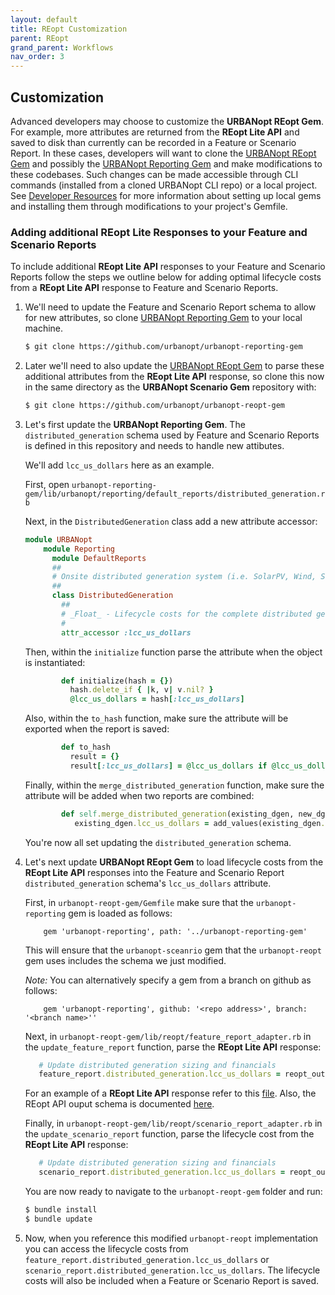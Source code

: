 ```yaml
---
layout: default
title: REopt Customization
parent: REopt
grand_parent: Workflows
nav_order: 3
---
```

## Customization

Advanced developers may choose to customize the **URBANopt REopt Gem**. For example, more attributes are returned from the **REopt Lite API** and saved to disk than currently can be recorded in a Feature or Scenario Report. In these cases, developers will want to clone the [URBANopt REopt Gem](https://github.com/urbanopt/urbanopt-reopt-gem) and possibly the [URBANopt Reporting Gem](https://github.com/urbanopt/urbanopt-reporting-gem) and make modifications to these codebases. Such changes can be made accessible through CLI commands (installed from a cloned URBANopt CLI repo) or a local project. See [Developer Resources](../../developer_resources/developer_resources#developing-with-the-cli) for more information about setting up local gems and installing them through modifications to your project's Gemfile.

### Adding additional REopt Lite Responses to your Feature and Scenario Reports

To include additional **REopt Lite API** responses to your Feature and Scenario Reports follow the steps we outline below for adding optimal lifecycle costs from a **REopt Lite API** response to Feature and Scenario Reports.

1.  We'll need to update the Feature and Scenario Report schema to allow for new attributes, so clone [
    URBANopt Reporting Gem](https://github.com/urbanopt/urbanopt-reporting-gem) to your local machine.

    ```bash
    $ git clone https://github.com/urbanopt/urbanopt-reporting-gem
    ```

1.  Later we'll need to also update the [URBANopt REopt Gem](https://github.com/urbanopt/urbanopt-reopt-gem) 
    to parse these additional attributes from the **REopt Lite API** response, so clone this now in the same directory as the **URBANopt Scenario Gem** repository with:

    ```bash
    $ git clone https://github.com/urbanopt/urbanopt-reopt-gem
    ```

1.  Let's first update the **URBANopt Reporting Gem**. The `distributed_generation` schema used by Feature and 
    Scenario Reports is defined in this repository and needs to handle new attibutes. 


    We'll add `lcc_us_dollars` here as an example. 

    First, open `urbanopt-reporting-gem/lib/urbanopt/reporting/default_reports/distributed_generation.rb`

    Next, in the `DistributedGeneration` class add a new attribute accessor:
    ```ruby
    module URBANopt
        module Reporting
          module DefaultReports
          ##
          # Onsite distributed generation system (i.e. SolarPV, Wind, Storage, Generator) design attributes and financial metrics.
          ##
          class DistributedGeneration
            ##
            # _Float_ - Lifecycle costs for the complete distributed generation system in US Dollars
            #
            attr_accessor :lcc_us_dollars
    ```

    Then, within the `initialize` function parse the attribute when the object is instantiated:
    ```ruby
            def initialize(hash = {})
              hash.delete_if { |k, v| v.nil? }
              @lcc_us_dollars = hash[:lcc_us_dollars]
    ```


    Also, within the `to_hash` function, make sure the attribute will be exported when the report is saved: 
    ```ruby    
            def to_hash
              result = {}
              result[:lcc_us_dollars] = @lcc_us_dollars if @lcc_us_dollars
    ```    
    
    Finally, within the `merge_distributed_generation` function, make sure the attribute will be added when two reports are combined: 
    ```ruby
            def self.merge_distributed_generation(existing_dgen, new_dgen)
               existing_dgen.lcc_us_dollars = add_values(existing_dgen.lcc_us_dollars, new_dgen.lcc_us_dollars)
    ```

    You're now all set updating the `distributed_generation` schema.

1.  Let's next update **URBANopt REopt Gem** to load lifecycle costs from the **REopt Lite API** responses into the 
    Feature and Scenario Report `distributed_generation` schema's `lcc_us_dollars` attribute.
  
    First, in `urbanopt-reopt-gem/Gemfile` make sure that the `urbanopt-reporting` gem is loaded as follows:
    
    ```terminal
        gem 'urbanopt-reporting', path: '../urbanopt-reporting-gem'
    ```

    This will ensure that the `urbanopt-sceanrio` gem that the `urbanopt-reopt` gem uses includes the schema we just modified. 

    _Note:_ You can alternatively specify a gem from a branch on github as follows:

    ```terminal
        gem 'urbanopt-reporting', github: '<repo address>', branch: '<branch name>''
    ```

    Next, in `urbanopt-reopt-gem/lib/reopt/feature_report_adapter.rb` in the `update_feature_report` function, parse the **REopt Lite API** response:
     
     ```ruby
        # Update distributed generation sizing and financials
        feature_report.distributed_generation.lcc_us_dollars = reopt_output['outputs']['Scenario']['Site']['Financial']['lcc_us_dollars'] || 0
    ```

    For an example of a **REopt Lite API** response refer to this [ file](https://github.com/urbanopt/urbanopt-reopt-gem/blob/develop/spec/run/example_scenario/reopt/scenario_report__reopt_run.json). Also, the REopt API ouput schema is documented [here](https://developer.nrel.gov/docs/energy-optimization/reopt-v1/#Scenariooutputs_panel).

    Finally, in `urbanopt-reopt-gem/lib/reopt/scenario_report_adapter.rb` in the `update_scenario_report` function, parse the lifecycle cost from the **REopt Lite API** response:

     ```ruby
        # Update distributed generation sizing and financials
        scenario_report.distributed_generation.lcc_us_dollars = reopt_output['outputs']['Scenario']['Site']['Financial']['lcc_us_dollars'] || 0
     ```

    You are now ready to navigate to the `urbanopt-reopt-gem` folder and run:

    ```bash
    $ bundle install
    $ bundle update
    ```

1.  Now, when you reference this modified `urbanopt-reopt` implementation you can access the lifecycle costs from 
    `feature_report.distributed_generation.lcc_us_dollars` or `scenario_report.distributed_generation.lcc_us_dollars`. The lifecycle costs will also be included when a Feature or Scenario Report is saved. 
